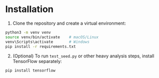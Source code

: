 # Installation

1. Clone the repository and create a virtual environment:

```bash
python3 -m venv venv
source venv/bin/activate    # macOS/Linux
venv\Scripts\activate       # Windows
pip install -r requirements.txt
```

2. (Optional) To run `test_seed.py` or other heavy analysis steps, install TensorFlow separately:

```bash
pip install tensorflow
```
